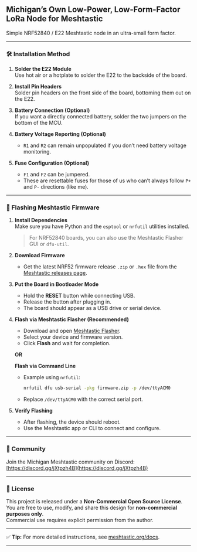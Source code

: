 ## Michigan’s Own Low-Power, Low-Form-Factor LoRa Node for Meshtastic

Simple NRF52840 / E22 Meshtastic node in an ultra-small form factor.

---

### 🛠️ Installation Method

1. **Solder the E22 Module**  
   Use hot air or a hotplate to solder the E22 to the backside of the board.

2. **Install Pin Headers**  
   Solder pin headers on the front side of the board, bottoming them out on the E22.

3. **Battery Connection (Optional)**  
   If you want a directly connected battery, solder the two jumpers on the bottom of the MCU.

4. **Battery Voltage Reporting (Optional)**  
   - `R1` and `R2` can remain unpopulated if you don’t need battery voltage monitoring.

5. **Fuse Configuration (Optional)**  
   - `F1` and `F2` can be jumpered.  
   - These are resettable fuses for those of us who can’t always follow `P+` and `P-` directions (like me).

---

### 💾 Flashing Meshtastic Firmware

1. **Install Dependencies**  
   Make sure you have Python and the `esptool` or `nrfutil` utilities installed.  
   > For NRF52840 boards, you can also use the Meshtastic Flasher GUI or `dfu-util`.

2. **Download Firmware**  
   - Get the latest NRF52 firmware release `.zip` or `.hex` file from the [Meshtastic releases page](https://github.com/meshtastic/firmware/releases).

3. **Put the Board in Bootloader Mode**  
   - Hold the **RESET** button while connecting USB.
   - Release the button after plugging in.
   - The board should appear as a USB drive or serial device.

4. **Flash via Meshtastic Flasher (Recommended)**  
   - Download and open [Meshtastic Flasher](https://flasher.meshtastic.org).
   - Select your device and firmware version.
   - Click **Flash** and wait for completion.

   **OR**

   **Flash via Command Line**  
   - Example using `nrfutil`:
     ```bash
     nrfutil dfu usb-serial -pkg firmware.zip -p /dev/ttyACM0
     ```
   - Replace `/dev/ttyACM0` with the correct serial port.

5. **Verify Flashing**  
   - After flashing, the device should reboot.
   - Use the Meshtastic app or CLI to connect and configure.

---

### 💬 Community

Join the Michigan Meshtastic community on Discord:  
[https://discord.gg/jXtpzh4B](https://discord.gg/jXtpzh4B)

---

### 📝 License

This project is released under a **Non-Commercial Open Source License**.  
You are free to use, modify, and share this design for **non-commercial purposes only**.  
Commercial use requires explicit permission from the author.

---

✅ **Tip:** For more detailed instructions, see [meshtastic.org/docs](https://meshtastic.org/docs).

---
